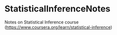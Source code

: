 # StatisticalInferenceNotes
Notes on Statistical Inference course (https://www.coursera.org/learn/statistical-inference) 
